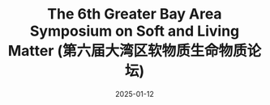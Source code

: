 ---
title: "The 6th Greater Bay Area Symposium on Soft and Living Matter (第六届大湾区软物质生命物质论坛)"
collection: news
permalink: /news/2025-01-12-Great-Bay-Area-Soft-Matter
date: 2025-01-12
photos: 
  - '/images/news/2025-01-12-Great-Bay-Area-Soft-Matter/yan.jpg'
  - '/images/news/2025-01-12-Great-Bay-Area-Soft-Matter/xinqiang.jpg'
  - '/images/news/2025-01-12-Great-Bay-Area-Soft-Matter/xinqiang2.jpg'
  - '/images/news/2025-01-12-Great-Bay-Area-Soft-Matter/tingting.jpg'
description: 'From January 10th to 12th, 2025, several members of the lab participated in the event. Xian Kong (孔宪) gave an invited talk, while Yan Sui (隋岩) delivered an oral presentation. Tingting Yin (尹婷婷) and Xinqiang Liu (刘新强) showcased their work through poster presentations. Among them, Xinqiang Liu won the Best Poster Award (Second Place), and Tingting Yin received the Best Poster Award (Third Place). Everyone was absolutely thrilled!'
---